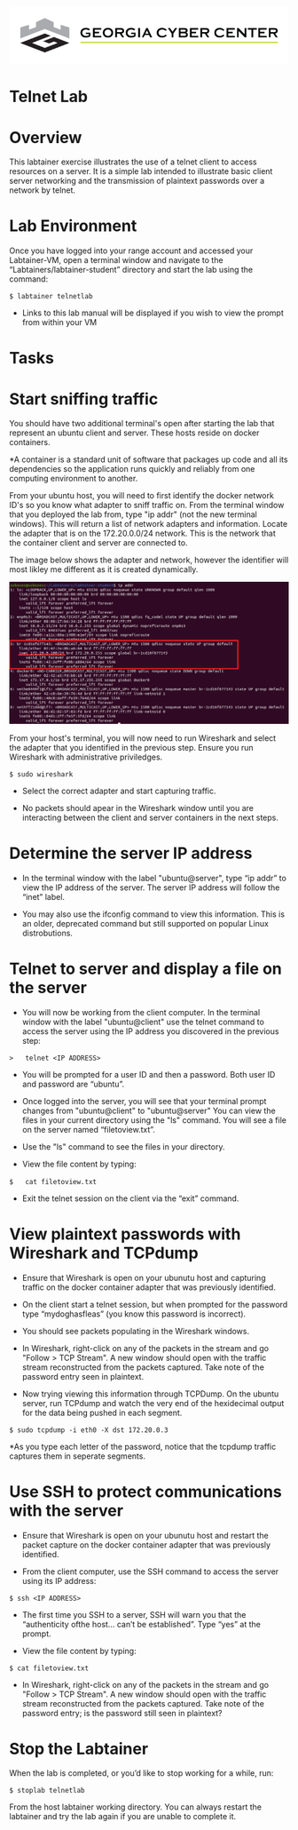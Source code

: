 ![](media/b80e0eacca6dad9d42b5dc3545946591.png)

Telnet Lab
=================================

Overview
========

This labtainer exercise illustrates the use of a telnet client to access resources on a server. It is a simple lab intended to illustrate basic client
server networking and the transmission of plaintext passwords over a network by telnet.

Lab Environment
===============

Once you have logged into your range account and accessed your Labtainer-VM, open a terminal window and navigate to the “Labtainers/labtainer-student” directory and start the lab using the
command:

~~~~~~~~~~~~~~~~~~~~~~~~~~~~~~~~~~~~~~~~~~~~~~~~~~~~~~~~~~~~~~~~~~~~~~~~~~~~~~~~
$ labtainer telnetlab
~~~~~~~~~~~~~~~~~~~~~~~~~~~~~~~~~~~~~~~~~~~~~~~~~~~~~~~~~~~~~~~~~~~~~~~~~~~~~~~~

-   Links to this lab manual will be displayed if you wish to view the prompt from within your VM

Tasks
=====

Start sniffing traffic
=====

You should have two additional terminal's open after starting the lab that represent an ubuntu client and server. These hosts reside on docker containers.

*A container is a standard unit of software that packages up code and all its dependencies so the application runs quickly and reliably from one computing environment to another.

From your ubuntu host, you will need to first identify the docker network ID's so you know what adapter to sniff traffic on. From the terminal window that you deployed the lab from, type "ip addr" (not the new terminal windows).  This will return a list of network adapters and information.  Locate the adapter that is on the 172.20.0.0/24 network.  This is the network that the container client and server are connected to. 

The image below shows the adapter and network, however the identifier will most likley me different as it is created dynamically.

![](media/adapter.PNG)

From your host's terminal, you will now need to run Wireshark and select the adapter that you identified in the previous step.  Ensure you run Wireshark with administrative priviledges. 

```
$ sudo wireshark

```

- Select the correct adapter and start capturing traffic.

- No packets should apear in the Wireshark window until you are interacting between the client and server containers in the next steps.


Determine the server IP address
=====

- In the terminal window with the label "ubuntu@server", type “ip addr” to view the IP address of the server. The server IP address will follow the “inet” label.

- You may also use the ifconfig command to view this information. This is an older, deprecated command but still supported on popular Linux distrobutions.

Telnet to server and display a file on the server
=====

- You will now be working from the client computer. In the terminal window with the label "ubuntu@client" use the telnet command to access the server using the IP
address you discovered in the previous step:

```
>   telnet <IP ADDRESS>
```

- You will be prompted for a user ID and then a password. Both user ID and password are “ubuntu”.

- Once logged into the server, you will see that your terminal prompt changes from "ubuntu@client" to "ubuntu@server" You can view the files in your current directory using the "ls" command. You will see a file on the server named “filetoview.txt”. 

- Use the "ls" command to see the files in your directory.

- View the file content by typing:

``
$   cat filetoview.txt
``
- Exit the telnet session on the client via the “exit” command.

View plaintext passwords with Wireshark and TCPdump
=====

- Ensure that Wireshark is open on your ubunutu host and capturing traffic on the docker container adapter that was previously identified. 

- On the client start a telnet session, but when prompted for the password type “mydoghasfleas” (you know this password is incorrect).

- You should see packets populating in the Wireshark windows. 

- In Wireshark, right-click on any of the packets in the stream and go "Follow > TCP Stream". A new window should open with the traffic stream reconstructed from the packets captured.  Take note of the password entry seen in plaintext.

- Now trying viewing this information through TCPDump.  On the ubuntu server, run TCPdump and watch the very end of the hexidecimal output for the data being pushed in each segment.

```
$ sudo tcpdump -i eth0 -X dst 172.20.0.3
```

*As you type each letter of the password, notice that the tcpdump traffic captures them in seperate segments.

Use SSH to protect communications with the server
=====
- Ensure that Wireshark is open on your ubunutu host and restart the packet capture on the docker container adapter that was previously identified. 

- From the client computer, use the SSH command to access the server using its IP address:
```
$ ssh <IP ADDRESS>
```
- The first time you SSH to a server, SSH will warn you that the “authenticity ofthe host… can’t be established”. Type “yes” at the prompt.

- View the file content by typing:
```
$ cat filetoview.txt
```

- In Wireshark, right-click on any of the packets in the stream and go "Follow > TCP Stream". A new window should open with the traffic stream reconstructed from the packets captured.  Take note of the password entry; is the password still seen in plaintext?

Stop the Labtainer
==================

When the lab is completed, or you’d like to stop working for a while, run:
```
$ stoplab telnetlab
```
From the host labtainer working directory. You can always restart the labtainer and try the lab again if you are unable to complete it. 
